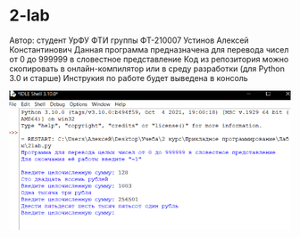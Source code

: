 # 2-lab
Автор: студент УрФУ ФТИ группы ФТ-210007 Устинов Алексей Константинович
Данная программа предназначена для перевода чисел от 0 до 999999 в словестное представление
Код из репозитория можно скопировать в онлайн-компилятор или в среду разработки (для Python 3.0 и старше)
Инструкия по работе будет выведена в консоль

![Скриншот тестов](https://github.com/holodnyisiemens/2-lab/blob/main/тесты.png)
